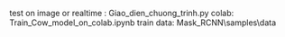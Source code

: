 test on image or realtime : Giao_dien_chuong_trinh.py
colab: Train_Cow_model_on_colab.ipynb
train data: Mask_RCNN\samples\data